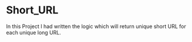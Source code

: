 # Short_URL
In this Project I had written the logic which will return unique short URL for each unique long URL. 
